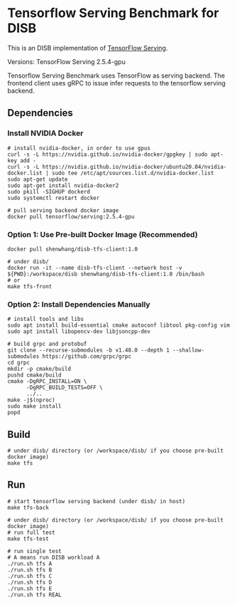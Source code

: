 # Tensorflow Serving Benchmark for DISB
This is an DISB implementation of [TensorFlow Serving](https://github.com/tensorflow/serving).

Versions: TensorFlow Serving 2.5.4-gpu

Tensorflow Serving Benchmark uses TensorFlow as serving backend. The frontend client uses gRPC to issue infer requests to the tensorflow serving backend.



## Dependencies

### Install NVIDIA Docker
```shell
# install nvidia-docker, in order to use gpus
curl -s -L https://nvidia.github.io/nvidia-docker/gpgkey | sudo apt-key add -
curl -s -L https://nvidia.github.io/nvidia-docker/ubuntu20.04/nvidia-docker.list | sudo tee /etc/apt/sources.list.d/nvidia-docker.list
sudo apt-get update
sudo apt-get install nvidia-docker2
sudo pkill -SIGHUP dockerd
sudo systemctl restart docker

# pull serving backend docker image
docker pull tensorflow/serving:2.5.4-gpu
```

### Option 1: Use Pre-built Docker Image (Recommended)

```shell
docker pull shenwhang/disb-tfs-client:1.0

# under disb/
docker run -it --name disb-tfs-client --network host -v ${PWD}:/workspace/disb shenwhang/disb-tfs-client:1.0 /bin/bash
# or
make tfs-front
```

### Option 2: Install Dependencies Manually
```shell
# install tools and libs
sudo apt install build-essential cmake autoconf libtool pkg-config vim
sudo apt install libopencv-dev libjsoncpp-dev

# build grpc and protobuf
git clone --recurse-submodules -b v1.48.0 --depth 1 --shallow-submodules https://github.com/grpc/grpc
cd grpc
mkdir -p cmake/build
pushd cmake/build
cmake -DgRPC_INSTALL=ON \
      -DgRPC_BUILD_TESTS=OFF \
      ../..
make -j$(nproc)
sudo make install
popd
```



## Build

```shell
# under disb/ directory (or /workspace/disb/ if you choose pre-built docker image)
make tfs
```



## Run

```shell
# start tensorflow serving backend (under disb/ in host)
make tfs-back

# under disb/ directory (or /workspace/disb/ if you choose pre-built docker image)
# run full test
make tfs-test

# run single test
# A means run DISB workload A
./run.sh tfs A
./run.sh tfs B
./run.sh tfs C
./run.sh tfs D
./run.sh tfs E
./run.sh tfs REAL
```
